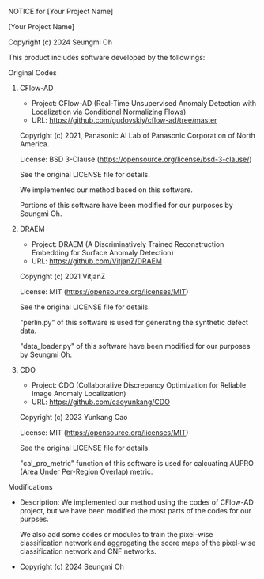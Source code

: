 NOTICE for [Your Project Name]

[Your Project Name]

Copyright (c) 2024 Seungmi Oh


This product includes software developed by the followings:

Original Codes

1. CFlow-AD
    - Project: CFlow-AD (Real-Time Unsupervised Anomaly Detection with Localization via Conditional Normalizing Flows)
    - URL: https://github.com/gudovskiy/cflow-ad/tree/master
    
    Copyright (c) 2021, Panasonic AI Lab of Panasonic Corporation of North America.
  
    License: BSD 3-Clause (https://opensource.org/license/bsd-3-clause/)
  
    See the original LICENSE file for details.
  
    We implemented our method based on this software.
  
    Portions of this software have been modified for our purposes by Seungmi Oh.

2. DRAEM
    - Project: DRAEM (A Discriminatively Trained Reconstruction Embedding for Surface Anomaly Detection)
    - URL: https://github.com/VitjanZ/DRAEM
  
    Copyright (c) 2021 VitjanZ
  
    License: MIT (https://opensource.org/licenses/MIT)
  
    See the original LICENSE file for details.
  
    "perlin.py" of this software is used for generating the synthetic defect data. 
  
    "data_loader.py" of this software have been modified for our purposes by Seungmi Oh.
  

3. CDO
    - Project: CDO (Collaborative Discrepancy Optimization for Reliable Image Anomaly Localization)
    - URL: https://github.com/caoyunkang/CDO
  
    Copyright (c) 2023 Yunkang Cao
  
    License: MIT (https://opensource.org/licenses/MIT)
  
    See the original LICENSE file for details.
  
    "cal_pro_metric" function of this software is used for calcuating AUPRO (Area Under Per-Region Overlap) metric.


Modifications

- Description: We implemented our method using the codes of CFlow-AD project, but we have been modified the most parts of the codes for our purpses. 

  We also add some codes or modules to train the pixel-wise classification network and aggregating the score maps of the pixel-wise classification network and CNF networks.

- Copyright (c) 2024 Seungmi Oh

